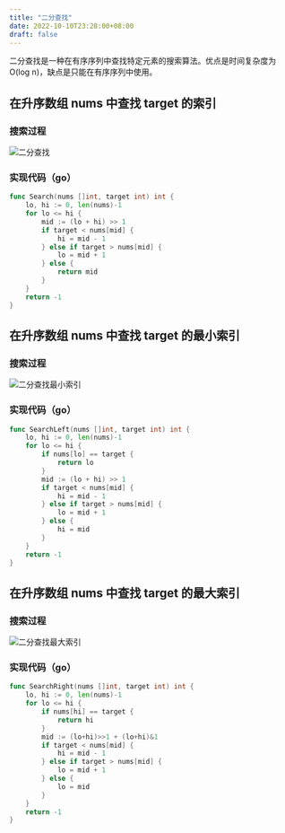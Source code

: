 ```yaml
---
title: "二分查找"
date: 2022-10-10T23:28:00+08:00
draft: false
---
```


二分查找是一种在有序序列中查找特定元素的搜索算法。优点是时间复杂度为 O(log n)，缺点是只能在有序序列中使用。

## 在升序数组 nums 中查找 target 的索引

### 搜索过程

![二分查找](https://raw.githubusercontent.com/ltlin9/note-img/master/blog-img/二分查找.svg)

### 实现代码（go）

```go
func Search(nums []int, target int) int {
	lo, hi := 0, len(nums)-1
	for lo <= hi {
		mid := (lo + hi) >> 1
		if target < nums[mid] {
			hi = mid - 1
		} else if target > nums[mid] {
			lo = mid + 1
		} else {
			return mid
		}
	}
	return -1
}
```

## 在升序数组 nums 中查找 target 的最小索引

### 搜索过程

![二分查找最小索引](https://raw.githubusercontent.com/ltlin9/note-img/master/blog-img/二分查找最小索引.svg)

### 实现代码（go）

```go
func SearchLeft(nums []int, target int) int {
	lo, hi := 0, len(nums)-1
	for lo <= hi {
		if nums[lo] == target {
			return lo
		}
		mid := (lo + hi) >> 1
		if target < nums[mid] {
			hi = mid - 1
		} else if target > nums[mid] {
			lo = mid + 1
		} else {
			hi = mid
		}
	}
	return -1
}
```

## 在升序数组 nums 中查找 target 的最大索引

### 搜索过程

![二分查找最大索引](https://raw.githubusercontent.com/ltlin9/note-img/master/blog-img/二分查找最大索引.svg)

### 实现代码（go）

```go
func SearchRight(nums []int, target int) int {
	lo, hi := 0, len(nums)-1
	for lo <= hi {
		if nums[hi] == target {
			return hi
		}
		mid := (lo+hi)>>1 + (lo+hi)&1
		if target < nums[mid] {
			hi = mid - 1
		} else if target > nums[mid] {
			lo = mid + 1
		} else {
			lo = mid
		}
	}
	return -1
}
```
